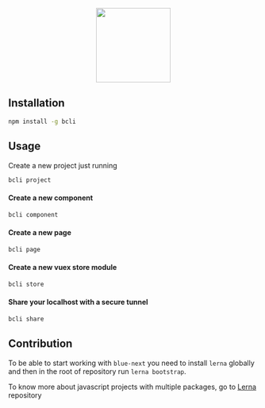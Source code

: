 <p align="center">
  <img  src="http://i.imgur.com/QmJrU0A.png" width="150" />
</p>


## Installation

```bash
npm install -g bcli
```

## Usage

Create a new project just running 

```bash 
bcli project
```

#### Create a new component

```bash
bcli component
```

#### Create a new page

```bash
bcli page
```

#### Create a new vuex store module

```bash
bcli store
```

#### Share your localhost with a secure tunnel

```bash
bcli share
```

## Contribution

To be able to start working with `blue-next` you need to install `lerna` globally and then in the root of repository run `lerna bootstrap`.

To know more about javascript projects with multiple packages, go to [Lerna](https://github.com/lerna/lerna) repository
